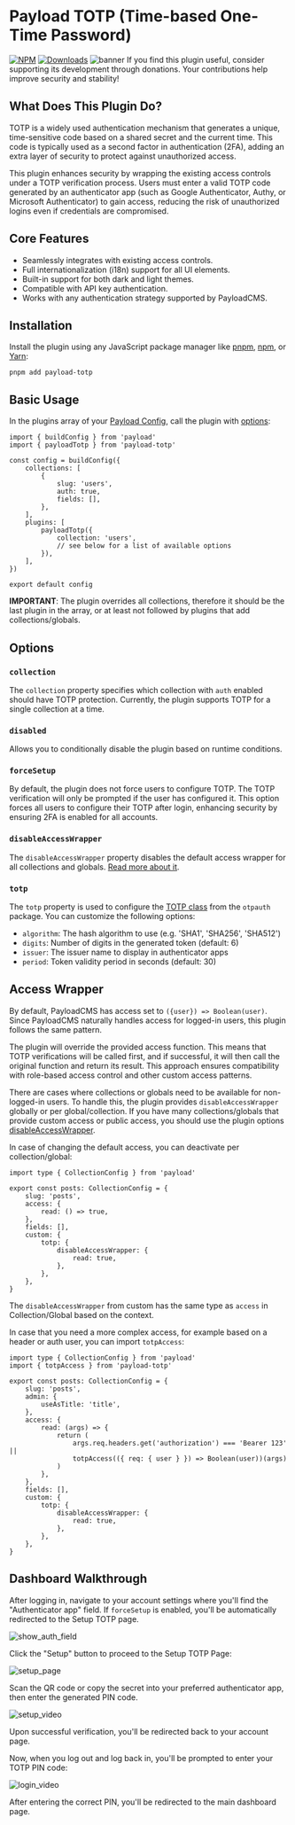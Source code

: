 # Payload TOTP (Time-based One-Time Password)
[![NPM](https://img.shields.io/npm/v/payload-totp)](https://www.npmjs.com/package/payload-totp)
[![Downloads](http://img.shields.io/npm/dm/payload-totp.svg)](https://www.npmjs.com/package/payload-totp)
![banner](https://github.com/user-attachments/assets/631dd9bf-8425-439e-9988-d25b6d5d3f6e)
If you find this plugin useful, consider supporting its development through donations. Your contributions help improve security and stability!  


## What Does This Plugin Do?  
TOTP is a widely used authentication mechanism that generates a unique, time-sensitive code based on a shared secret and the current time. This code is typically used as a second factor in authentication (2FA), adding an extra layer of security to protect against unauthorized access.  

This plugin enhances security by wrapping the existing access controls under a TOTP verification process. Users must enter a valid TOTP code generated by an authenticator app (such as Google Authenticator, Authy, or Microsoft Authenticator) to gain access, reducing the risk of unauthorized logins even if credentials are compromised. 

## Core Features
- Seamlessly integrates with existing access controls.
- Full internationalization (i18n) support for all UI elements.
- Built-in support for both dark and light themes.
- Compatible with API key authentication.
- Works with any authentication strategy supported by PayloadCMS.

## Installation
Install the plugin using any JavaScript package manager like [pnpm](https://pnpm.io/), [npm](https://npmjs.com/), or [Yarn](https://yarnpkg.com/):

```terminal
pnpm add payload-totp
```

## Basic Usage
In the plugins array of your [Payload Config](https://payloadcms.com/docs/configuration/overview), call the plugin with [options](#options):

```tsx
import { buildConfig } from 'payload'
import { payloadTotp } from 'payload-totp'

const config = buildConfig({
    collections: [
        {
            slug: 'users',
            auth: true,
            fields: [],
        },
    ],
    plugins: [
        payloadTotp({
            collection: 'users',
            // see below for a list of available options
        }),
    ],
})

export default config
```

__IMPORTANT__: The plugin overrides all collections, therefore it should be the last plugin in the array, or at least not followed by plugins that add collections/globals.

## Options

### `collection`

The `collection` property specifies which collection with `auth` enabled should have TOTP protection. Currently, the plugin supports TOTP for a single collection at a time.

### `disabled`

Allows you to conditionally disable the plugin based on runtime conditions.

### `forceSetup`

By default, the plugin does not force users to configure TOTP. The TOTP verification will only be prompted if the user has configured it. This option forces all users to configure their TOTP after login, enhancing security by ensuring 2FA is enabled for all accounts.

### `disableAccessWrapper`

The `disableAccessWrapper` property disables the default access wrapper for all collections and globals. [Read more about it](#access-wrapper).

### `totp`

The `totp` property is used to configure the [TOTP class](https://hectorm.github.io/otpauth/classes/TOTP.html) from the `otpauth` package. You can customize the following options:

- `algorithm`: The hash algorithm to use (e.g. 'SHA1', 'SHA256', 'SHA512')
- `digits`: Number of digits in the generated token (default: 6)
- `issuer`: The issuer name to display in authenticator apps
- `period`: Token validity period in seconds (default: 30)

## Access Wrapper

By default, PayloadCMS has access set to `({user}) => Boolean(user)`. Since PayloadCMS naturally handles access for logged-in users, this plugin follows the same pattern.

The plugin will override the provided access function. This means that TOTP verifications will be called first, and if successful, it will then call the original function and return its result. This approach ensures compatibility with role-based access control and other custom access patterns.

There are cases where collections or globals need to be available for non-logged-in users. To handle this, the plugin provides `disableAccessWrapper` globally or per global/collection. If you have many collections/globals that provide custom access or public access, you should use the plugin options [disableAccessWrapper](#disableAccessWrapper).

In case of changing the default access, you can deactivate per collection/global:

```tsx
import type { CollectionConfig } from 'payload'

export const posts: CollectionConfig = {
	slug: 'posts',
	access: {
		read: () => true,
	},
	fields: [],
	custom: {
		totp: {
			disableAccessWrapper: {
				read: true,
			},
		},
	},
}
```

The `disableAccessWrapper` from custom has the same type as `access` in Collection/Global based on the context.

In case that you need a more complex access, for example based on a header or auth user, you can import `totpAccess`:

```tsx
import type { CollectionConfig } from 'payload'
import { totpAccess } from 'payload-totp'

export const posts: CollectionConfig = {
	slug: 'posts',
	admin: {
		useAsTitle: 'title',
	},
	access: {
		read: (args) => {
			return (
				args.req.headers.get('authorization') === 'Bearer 123' ||
				totpAccess(({ req: { user } }) => Boolean(user))(args)
			)
		},
	},
	fields: [],
	custom: {
		totp: {
			disableAccessWrapper: {
				read: true,
			},
		},
	},
}
```

## Dashboard Walkthrough

After logging in, navigate to your account settings where you'll find the "Authenticator app" field. If `forceSetup` is enabled, you'll be automatically redirected to the Setup TOTP page.

![show_auth_field](https://github.com/user-attachments/assets/dde679a3-ad9a-422d-a728-576d4ee9271e)

Click the "Setup" button to proceed to the Setup TOTP Page:

![setup_page](https://github.com/user-attachments/assets/48f1283e-d851-4698-8498-859b3da2999f)

Scan the QR code or copy the secret into your preferred authenticator app, then enter the generated PIN code.

![setup_video](https://github.com/user-attachments/assets/0464a574-403f-4a6c-9295-d766376d410a)

Upon successful verification, you'll be redirected back to your account page.

Now, when you log out and log back in, you'll be prompted to enter your TOTP PIN code:

![login_video](https://github.com/user-attachments/assets/432941af-1cd4-4321-b2c5-0cb41bde90de)

After entering the correct PIN, you'll be redirected to the main dashboard page.
